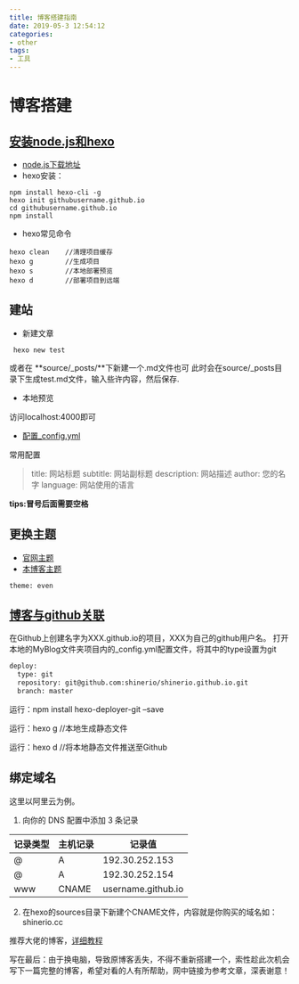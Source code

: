 ```yaml
---
title: 博客搭建指南
date: 2019-05-3 12:54:12
categories: 
- other
tags:
- 工具
---
```



# 博客搭建

## [安装node.js和hexo](https://github.com/limedroid/HexoLearning)

- [node.js下载地址](https://nodejs.org/en/)
- hexo安装：

```
npm install hexo-cli -g
hexo init githubusername.github.io
cd githubusername.github.io
npm install
```

- hexo常见命令

```
hexo clean    //清理项目缓存
hexo g        //生成项目
hexo s        //本地部署预览
hexo d        //部署项目到远端
```

## 建站

- 新建文章

```
 hexo new test
```

或者在 **source/_posts/**下新建一个.md文件也可
此时会在source/_posts目录下生成test.md文件，输入些许内容，然后保存.

- 本地预览

访问localhost:4000即可

- [配置_config.yml](https://hexo.io/zh-cn/docs/configuration.html)

常用配置

> title: 网站标题
>  subtitle: 网站副标题
> description: 网站描述
> author: 您的名字
> language: 网站使用的语言

**tips:冒号后面需要空格**

## 更换主题

- [官网主题](https://hexo.io/themes/)
- [本博客主题](https://github.com/ahonn/hexo-theme-even)

```
theme: even
```


## [博客与github关联](https://thief.one/2017/03/03/Hexo搭建博客教程/)

在Github上创建名字为XXX.github.io的项目，XXX为自己的github用户名。
打开本地的MyBlog文件夹项目内的_config.yml配置文件，将其中的type设置为git

```xml
deploy:
  type: git
  repository: git@github.com:shinerio/shinerio.github.io.git
  branch: master
```

运行：npm install hexo-deployer-git –save

运行：hexo g //本地生成静态文件

运行：hexo d //将本地静态文件推送至Github

## 绑定域名

这里以阿里云为例。

1. 向你的 DNS 配置中添加 3 条记录


| 记录类型 | 主机记录  | 记录值|
| ---- | ----- | ---------- |
|  @  |  A  | 192.30.252.153 |
|  @  |  A  | 192.30.252.154 |
| www | CNAME |username.github.io |

2. 在hexo的sources目录下新建个CNAME文件，内容就是你购买的域名如：shinerio.cc

推荐大佬的博客，[详细教程](http://kchen.cc/2016/11/12/hexo-instructions/)

写在最后：由于换电脑，导致原博客丢失，不得不重新搭建一个，索性趁此次机会写下一篇完整的博客，希望对看的人有所帮助，网中链接为参考文章，深表谢意！
